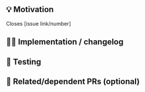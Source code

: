 [//]: # (Adapted from this example PR template: https://gist.github.com/braddotcoffee/f0304bedfe21d8e9ebd60bee7c3986ca)

[//]: # (DON'T delete any comments [text enclosed within `<!-- -->`]. Ensure you answer the questions these comments ask.)

## 💡 Motivation
<!-- Why is this change necessary? What problem does it solve? -->

Closes [issue link/number]



## 🧑‍💻 Implementation / changelog
<!-- How does this PR solve the problem? What technical approach and steps were taken to solve it? -->



## 🧪 Testing
<!--
- How did you verify that this change works as desired? Were any automated tests added? Did you test these changes against existing automated tests?

- If new instrumentation tests were added, what device were they run on? (State whether the device is emulated or physical)

- What manual testing was performed?
-->



## 🔗 Related/dependent PRs (optional)
<!--
Optional: do any other PRs provide additional context to this one? Does this PR's mergeability depend on any other PRs being merged first?
-->